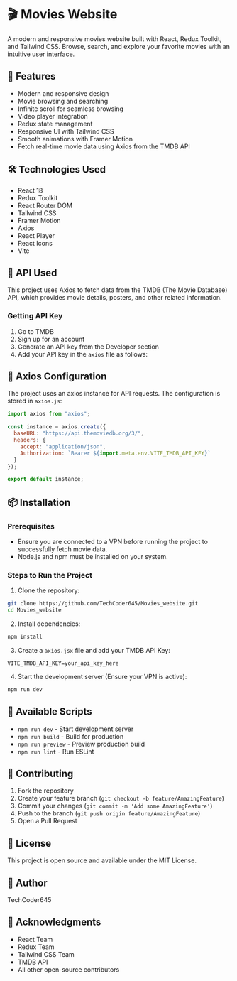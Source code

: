 # 🎬 Movies Website

A modern and responsive movies website built with React, Redux Toolkit, and Tailwind CSS. Browse, search, and explore your favorite movies with an intuitive user interface.

## 🚀 Features

- Modern and responsive design
- Movie browsing and searching
- Infinite scroll for seamless browsing
- Video player integration
- Redux state management
- Responsive UI with Tailwind CSS
- Smooth animations with Framer Motion
- Fetch real-time movie data using Axios from the TMDB API

## 🛠️ Technologies Used

- React 18
- Redux Toolkit
- React Router DOM
- Tailwind CSS
- Framer Motion
- Axios
- React Player
- React Icons
- Vite

## 🔗 API Used

This project uses Axios to fetch data from the TMDB (The Movie Database) API, which provides movie details, posters, and other related information.

### Getting API Key

1. Go to TMDB
2. Sign up for an account
3. Generate an API key from the Developer section
4. Add your API key in the `axios` file as follows:

## 🔌 Axios Configuration

The project uses an axios instance for API requests. The configuration is stored in `axios.js`:

```javascript
import axios from "axios";

const instance = axios.create({
  baseURL: "https://api.themoviedb.org/3/",
  headers: {
    accept: "application/json",
    Authorization: `Bearer ${import.meta.env.VITE_TMDB_API_KEY}`
  }
});

export default instance;
```

## 📦 Installation

### Prerequisites

- Ensure you are connected to a VPN before running the project to successfully fetch movie data.
- Node.js and npm must be installed on your system.

### Steps to Run the Project

1. Clone the repository:
```bash
git clone https://github.com/TechCoder645/Movies_website.git
cd Movies_website
```

2. Install dependencies:
```bash
npm install
```

3. Create a `axios.jsx` file  and add your TMDB API Key:
```
VITE_TMDB_API_KEY=your_api_key_here
```

4. Start the development server (Ensure your VPN is active):
```bash
npm run dev
```

## 🔧 Available Scripts

- `npm run dev` - Start development server
- `npm run build` - Build for production
- `npm run preview` - Preview production build
- `npm run lint` - Run ESLint

## 🤝 Contributing

1. Fork the repository
2. Create your feature branch (`git checkout -b feature/AmazingFeature`)
3. Commit your changes (`git commit -m 'Add some AmazingFeature'`)
4. Push to the branch (`git push origin feature/AmazingFeature`)
5. Open a Pull Request

## 📄 License

This project is open source and available under the MIT License.

## 👤 Author

TechCoder645

## 🙏 Acknowledgments

- React Team
- Redux Team
- Tailwind CSS Team
- TMDB API
- All other open-source contributors
